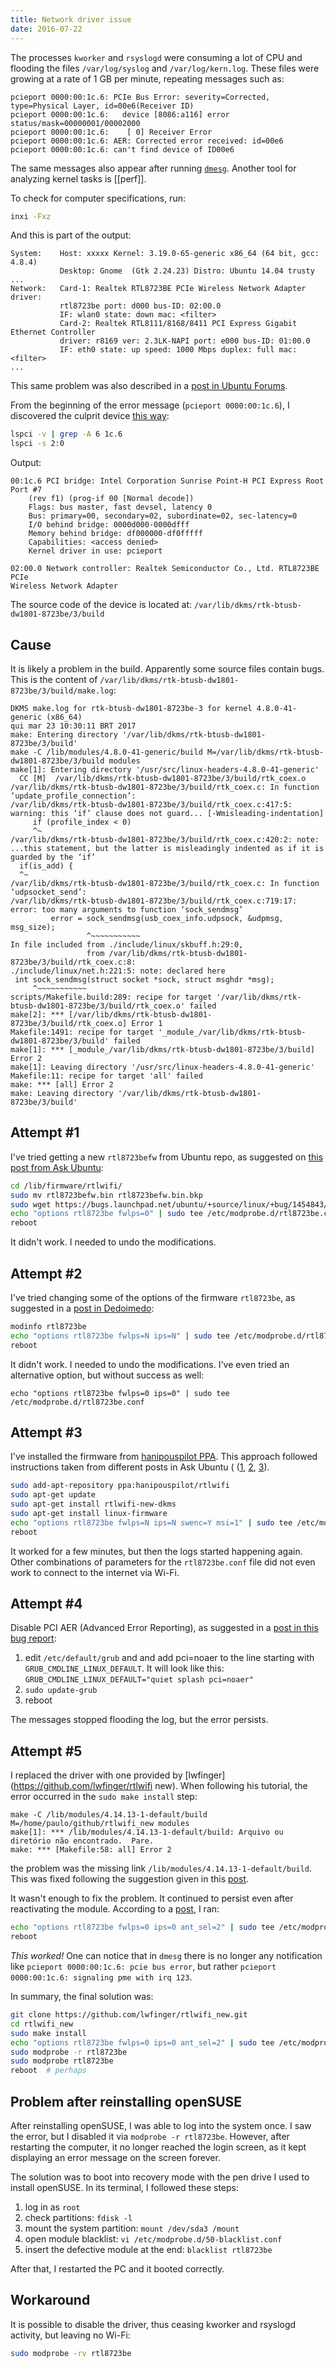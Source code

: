 ```yaml
---
title: Network driver issue
date: 2016-07-22
---
```


The processes `kworker` and `rsyslogd` were consuming a lot of CPU and flooding the files
`/var/log/syslog` and `/var/log/kern.log`. These files were growing at a rate of 1 GB
per minute, repeating messages such as:

```
pcieport 0000:00:1c.6: PCIe Bus Error: severity=Corrected, type=Physical Layer, id=00e6(Receiver ID)
pcieport 0000:00:1c.6:   device [8086:a116] error status/mask=00000001/00002000
pcieport 0000:00:1c.6:    [ 0] Receiver Error        
pcieport 0000:00:1c.6: AER: Corrected error received: id=00e6
pcieport 0000:00:1c.6: can't find device of ID00e6
```

The same messages also appear after running
[`dmesg`](http://askubuntu.com/a/421916/275635). Another tool for analyzing
kernel tasks is [[perf]].

To check for computer specifications, run:

```bash
inxi -Fxz
``` 

And this is part of the output:

```
System:    Host: xxxxx Kernel: 3.19.0-65-generic x86_64 (64 bit, gcc: 4.8.4) 
           Desktop: Gnome  (Gtk 2.24.23) Distro: Ubuntu 14.04 trusty
...
Network:   Card-1: Realtek RTL8723BE PCIe Wireless Network Adapter driver:
           rtl8723be port: d000 bus-ID: 02:00.0
           IF: wlan0 state: down mac: <filter>
           Card-2: Realtek RTL8111/8168/8411 PCI Express Gigabit Ethernet Controller 
           driver: r8169 ver: 2.3LK-NAPI port: e000 bus-ID: 01:00.0
           IF: eth0 state: up speed: 1000 Mbps duplex: full mac: <filter>
...
```

This same problem was also described in a [post in Ubuntu
Forums](https://ubuntuforums.org/showthread.php?t=2313100).

From the beginning of the error message (`pcieport 0000:00:1c.6`), I discovered
the culprit device [this way](http://unix.stackexchange.com/a/220651/146294):

```bash
lspci -v | grep -A 6 1c.6
lspci -s 2:0
```

Output:

```
00:1c.6 PCI bridge: Intel Corporation Sunrise Point-H PCI Express Root Port #7
	(rev f1) (prog-if 00 [Normal decode])
	Flags: bus master, fast devsel, latency 0
	Bus: primary=00, secondary=02, subordinate=02, sec-latency=0
	I/O behind bridge: 0000d000-0000dfff
	Memory behind bridge: df000000-df0fffff
	Capabilities: <access denied>
	Kernel driver in use: pcieport

02:00.0 Network controller: Realtek Semiconductor Co., Ltd. RTL8723BE PCIe
Wireless Network Adapter
```

The source code of the device is located at:
`/var/lib/dkms/rtk-btusb-dw1801-8723be/3/build`


## Cause

It is likely a problem in the build. Apparently some source files contain bugs.
This is the content of `/var/lib/dkms/rtk-btusb-dw1801-8723be/3/build/make.log`:

```
DKMS make.log for rtk-btusb-dw1801-8723be-3 for kernel 4.8.0-41-generic (x86_64)
qui mar 23 10:30:11 BRT 2017
make: Entering directory '/var/lib/dkms/rtk-btusb-dw1801-8723be/3/build'
make -C /lib/modules/4.8.0-41-generic/build M=/var/lib/dkms/rtk-btusb-dw1801-8723be/3/build modules
make[1]: Entering directory '/usr/src/linux-headers-4.8.0-41-generic'
  CC [M]  /var/lib/dkms/rtk-btusb-dw1801-8723be/3/build/rtk_coex.o
/var/lib/dkms/rtk-btusb-dw1801-8723be/3/build/rtk_coex.c: In function ‘update_profile_connection’:
/var/lib/dkms/rtk-btusb-dw1801-8723be/3/build/rtk_coex.c:417:5: warning: this ‘if’ clause does not guard... [-Wmisleading-indentation]
     if (profile_index < 0)
     ^~
/var/lib/dkms/rtk-btusb-dw1801-8723be/3/build/rtk_coex.c:420:2: note: ...this statement, but the latter is misleadingly indented as if it is guarded by the ‘if’
  if(is_add) {
  ^~
/var/lib/dkms/rtk-btusb-dw1801-8723be/3/build/rtk_coex.c: In function ‘udpsocket_send’:
/var/lib/dkms/rtk-btusb-dw1801-8723be/3/build/rtk_coex.c:719:17: error: too many arguments to function ‘sock_sendmsg’
         error = sock_sendmsg(usb_coex_info.udpsock, &udpmsg, msg_size);
                 ^~~~~~~~~~~~
In file included from ./include/linux/skbuff.h:29:0,
                 from /var/lib/dkms/rtk-btusb-dw1801-8723be/3/build/rtk_coex.c:8:
./include/linux/net.h:221:5: note: declared here
 int sock_sendmsg(struct socket *sock, struct msghdr *msg);
     ^~~~~~~~~~~~
scripts/Makefile.build:289: recipe for target '/var/lib/dkms/rtk-btusb-dw1801-8723be/3/build/rtk_coex.o' failed
make[2]: *** [/var/lib/dkms/rtk-btusb-dw1801-8723be/3/build/rtk_coex.o] Error 1
Makefile:1491: recipe for target '_module_/var/lib/dkms/rtk-btusb-dw1801-8723be/3/build' failed
make[1]: *** [_module_/var/lib/dkms/rtk-btusb-dw1801-8723be/3/build] Error 2
make[1]: Leaving directory '/usr/src/linux-headers-4.8.0-41-generic'
Makefile:11: recipe for target 'all' failed
make: *** [all] Error 2
make: Leaving directory '/var/lib/dkms/rtk-btusb-dw1801-8723be/3/build'
```


## Attempt #1

I've tried getting a new `rtl8723befw` from Ubuntu repo, as suggested on [this
post from Ask Ubuntu](http://askubuntu.com/a/673826/275635):

```bash 
cd /lib/firmware/rtlwifi/
sudo mv rtl8723befw.bin rtl8723befw.bin.bkp
sudo wget https://bugs.launchpad.net/ubuntu/+source/linux/+bug/1454843/+attachment/4438588/+files/rtl8723befw.bin
echo "options rtl8723be fwlps=0" | sudo tee /etc/modprobe.d/rtl8723be.conf
reboot
``` 

It didn't work. I needed to undo the modifications.


## Attempt #2

I've tried changing some of the options of the firmware `rtl8723be`, as
suggested in a [post in
Dedoimedo](http://www.dedoimedo.com/computers/ubuntu-trusty-realtek.html):

```bash
modinfo rtl8723be 
echo "options rtl8723be fwlps=N ips=N" | sudo tee /etc/modprobe.d/rtl8723be.conf
reboot
```

It didn't work. I needed to undo the modifications.
I've even tried an alternative option, but without success as well:

```
echo "options rtl8723be fwlps=0 ips=0" | sudo tee /etc/modprobe.d/rtl8723be.conf
```


## Attempt #3

I've installed the firmware from [hanipouspilot
PPA](https://launchpad.net/~hanipouspilot). This approach followed instructions
taken from different posts in Ask Ubuntu (
([1](http://askubuntu.com/a/775483/275635), 
[2](http://askubuntu.com/a/629690/275635), 
[3](http://askubuntu.com/a/698398/275635)).

```bash
sudo add-apt-repository ppa:hanipouspilot/rtlwifi
sudo apt-get update
sudo apt-get install rtlwifi-new-dkms
sudo apt-get install linux-firmware
echo "options rtl8723be fwlps=N ips=N swenc=Y msi=1" | sudo tee /etc/modprobe.d/rtl8723be.conf
reboot
```

It worked for a few minutes, but then the logs started happening again. Other
combinations of parameters for the `rtl8723be.conf` file did not even work to
connect to the internet via Wi-Fi.


## Attempt #4

Disable PCI AER (Advanced Error Reporting), as suggested in a [post in this bug
report](https://bugs.launchpad.net/ubuntu/+source/linux/+bug/1521173):

 1. edit `/etc/default/grub` and and add pci=noaer to the line starting with
    `GRUB_CMDLINE_LINUX_DEFAULT`. It will look like this:
    `GRUB_CMDLINE_LINUX_DEFAULT="quiet splash pci=noaer"`
 2. `sudo update-grub`
 3. reboot

The messages stopped flooding the log, but the error persists.


## Attempt #5

I replaced the driver with one provided by
[lwfinger](https://github.com/lwfinger/rtlwifi new). When following his
tutorial, the error occurred in the `sudo make install` step:

```
make -C /lib/modules/4.14.13-1-default/build M=/home/paulo/github/rtlwifi_new modules
make[1]: *** /lib/modules/4.14.13-1-default/build: Arquivo ou diretório não encontrado.  Pare.
make: *** [Makefile:58: all] Error 2
```

the problem was the missing link `/lib/modules/4.14.13-1-default/build`. This
was fixed following the suggestion given in this [post](https://forums.opensuse.org/showthread.php/491320-kernel-header-install?p=2592043#post2592043).

It wasn't enough to fix the problem. It continued to persist even after
reactivating the module. According to a [post](https://askubuntu.com/a/775483),
I ran:

```bash
echo "options rtl8723be fwlps=0 ips=0 ant_sel=2" | sudo tee /etc/modprobe.d/rtl8723be.conf
reboot
```

*This worked!* One can notice that in `dmesg` there is no longer any
notification like `pcieport 0000:00:1c.6: pcie bus error`, but rather `pcieport
0000:00:1c.6: signaling pme with irq 123`.

In summary, the final solution was:

```bash
git clone https://github.com/lwfinger/rtlwifi_new.git
cd rtlwifi_new
sudo make install
echo "options rtl8723be fwlps=0 ips=0 ant_sel=2" | sudo tee /etc/modprobe.d/rtl8723be.conf
sudo modprobe -r rtl8723be 
sudo modprobe rtl8723be
reboot  # perhaps
```


## Problem after reinstalling openSUSE

After reinstalling openSUSE, I was able to log into the system once. I saw the
error, but I disabled it via `modprobe -r rtl8723be`. However, after restarting
the computer, it no longer reached the login screen, as it kept displaying an
error message on the screen forever.

The solution was to boot into recovery mode with the pen drive I used to install
openSUSE. In its terminal, I followed these steps:

1. log in as `root`
2. check partitions: `fdisk -l`
3. mount the system partition: `mount /dev/sda3 /mount`
4. open module blacklist: `vi /etc/modprobe.d/50-blacklist.conf`
5. insert the defective module at the end: `blacklist rtl8723be`

After that, I restarted the PC and it booted correctly.


## Workaround

It is possible to disable the driver, thus ceasing kworker and rsyslogd
activity, but leaving no Wi-Fi:

```bash
sudo modprobe -rv rtl8723be
```



